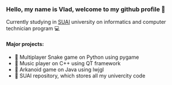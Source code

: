 ### Hello, my name is Vlad, welcome to my github profile 🏯

Currently studying in [SUAI](https://new.guap.ru/) university on informatics and computer technician program 💻

#### Major projects:

- 🐍 Multiplayer Snake game on Python using pygame
- 🎵 Music player on C++ using QT framework
- 🤖 Arkanoid game on Java using lwjgl
- 🚀 SUAI repository, which stores all my univercity code
